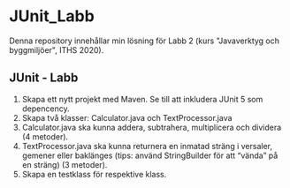 # JUnit_Labb

Denna repository innehållar min lösning för Labb 2 (kurs "Javaverktyg och byggmiljöer", ITHS 2020).

## JUnit - Labb
1. Skapa ett nytt projekt med Maven. Se till att inkludera JUnit 5 som depencency.
2. Skapa två klasser: Calculator.java och TextProcessor.java
3. Calculator.java ska kunna addera, subtrahera, multiplicera och dividera
(4 metoder).
4. TextProcessor.java ska kunna returnera en inmatad sträng i versaler, gemener
eller baklänges (tips: använd StringBuilder för att “vända” på en sträng)
(3 metoder).
5. Skapa en testklass för respektive klass.
